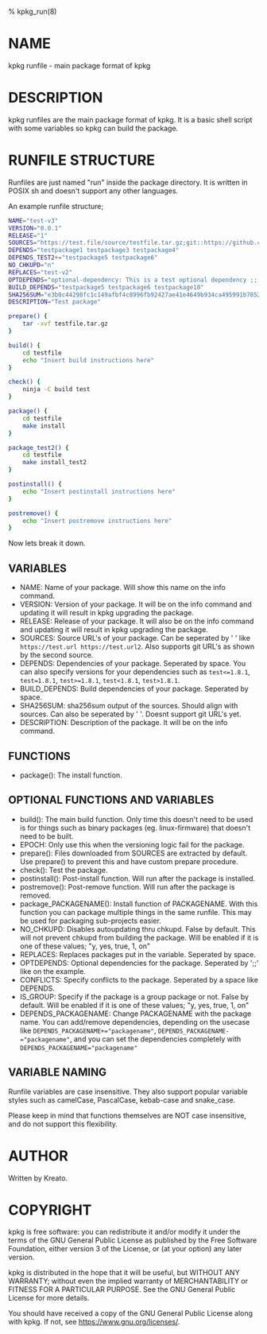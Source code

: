 % kpkg_run(8)

# NAME
kpkg runfile - main package format of kpkg

# DESCRIPTION
kpkg runfiles are the main package format of kpkg. It is a basic shell script with some variables so kpkg can build the package.

# RUNFILE STRUCTURE

Runfiles are just named "run" inside the package directory. It is written in POSIX sh and doesn't support any other languages.

An example runfile structure;

```sh
NAME="test-v3"
VERSION="0.0.1"
RELEASE="1"
SOURCES="https://test.file/source/testfile.tar.gz;git::https://github.com/kreatolinux/src::543ee30eda806029fa9ea16a1f9767eda7cab4d1"
DEPENDS="testpackage1 testpackage3 testpackage4"
DEPENDS_TEST2+="testpackage5 testpackage6"
NO_CHKUPD="n"
REPLACES="test-v2"
OPTDEPENDS="optional-dependency: This is a test optional dependency ;; optional-dependency-2: This is a second optional dependency."
BUILD_DEPENDS="testpackage5 testpackage6 testpackage10"
SHA256SUM="e3b0c44298fc1c149afbf4c8996fb92427ae41e4649b934ca495991b7852b855"
DESCRIPTION="Test package"

prepare() {
    tar -xvf testfile.tar.gz
}

build() {
    cd testfile
    echo "Insert build instructions here"
}

check() {
    ninja -C build test
}

package() {
    cd testfile
    make install
}

package_test2() {
    cd testfile
    make install_test2
}

postinstall() {
    echo "Insert postinstall instructions here"
}

postremove() {
    echo "Insert postremove instructions here"
}
```
Now lets break it down.

## VARIABLES
* NAME: Name of your package. Will show this name on the info command.
* VERSION: Version of your package. It will be on the info command and updating it will result in kpkg upgrading the package.
* RELEASE: Release of your package. It will also be on the info command and updating it will result in kpkg upgrading the package.
* SOURCES: Source URL's of your package. Can be seperated by ' ' like `https://test.url https://test.url2`. Also supports git URL's as shown by the second source.
* DEPENDS: Dependencies of your package. Seperated by space. You can also specify versions for your dependencies such as `test<=1.8.1`, `test=1.8.1`, `test>=1.8.1`, `test<1.8.1`, `test>1.8.1`.
* BUILD_DEPENDS: Build dependencies of your package. Seperated by space. 
* SHA256SUM: sha256sum output of the sources. Should align with sources. Can also be seperated by ' '. Doesnt support git URL's yet.
* DESCRIPTION: Description of the package. It will be on the info command.

## FUNCTIONS
* package(): The install function.

## OPTIONAL FUNCTIONS AND VARIABLES
* build(): The main build function. Only time this doesn't need to be used is for things such as binary packages (eg. linux-firmware) that doesn't need to be built.
* EPOCH: Only use this when the versioning logic fail for the package.
* prepare(): Files downloaded from SOURCES are extracted by default. Use prepare() to prevent this and have custom prepare procedure.
* check(): Test the package.
* postinstall(): Post-install function. Will run after the package is installed.
* postremove(): Post-remove function. Will run after the package is removed.
* package_PACKAGENAME(): Install function of PACKAGENAME. With this function you can package multiple things in the same runfile. This may be used for packaging sub-projects easier.
* NO_CHKUPD: Disables autoupdating thru chkupd. False by default. This will not prevent chkupd from building the package. Will be enabled if it is one of these values; "y, yes, true, 1, on"
* REPLACES: Replaces packages put in the variable. Seperated by space.
* OPTDEPENDS: Optional dependencies for the package. Seperated by ';;' like on the example. 
* CONFLICTS: Specify conflicts to the package. Seperated by a space like DEPENDS. 
* IS_GROUP: Specify if the package is a group package or not. False by default. Will be enabled if it is one of these values; "y, yes, true, 1, on"
* DEPENDS_PACKAGENAME: Change PACKAGENAME with the package name. You can add/remove dependencies, depending on the usecase like `DEPENDS_PACKAGENAME+="packagename"`, `DEPENDS_PACKAGENAME-="packagename"`, and you can set the dependencies completely with `DEPENDS_PACKAGENAME="packagename"` 

## VARIABLE NAMING
Runfile variables are case insensitive. They also support popular variable styles such as camelCase, PascalCase, kebab-case and snake_case.

Please keep in mind that functions themselves are NOT case insensitive, and do not support this flexibility.

# AUTHOR
Written by Kreato.

# COPYRIGHT
kpkg is free software: you can redistribute it and/or modify
it under the terms of the GNU General Public License as published by
the Free Software Foundation, either version 3 of the License, or
(at your option) any later version.

kpkg is distributed in the hope that it will be useful,
but WITHOUT ANY WARRANTY; without even the implied warranty of
MERCHANTABILITY or FITNESS FOR A PARTICULAR PURPOSE.  See the
GNU General Public License for more details.

You should have received a copy of the GNU General Public License
along with kpkg.  If not, see <https://www.gnu.org/licenses/>.
